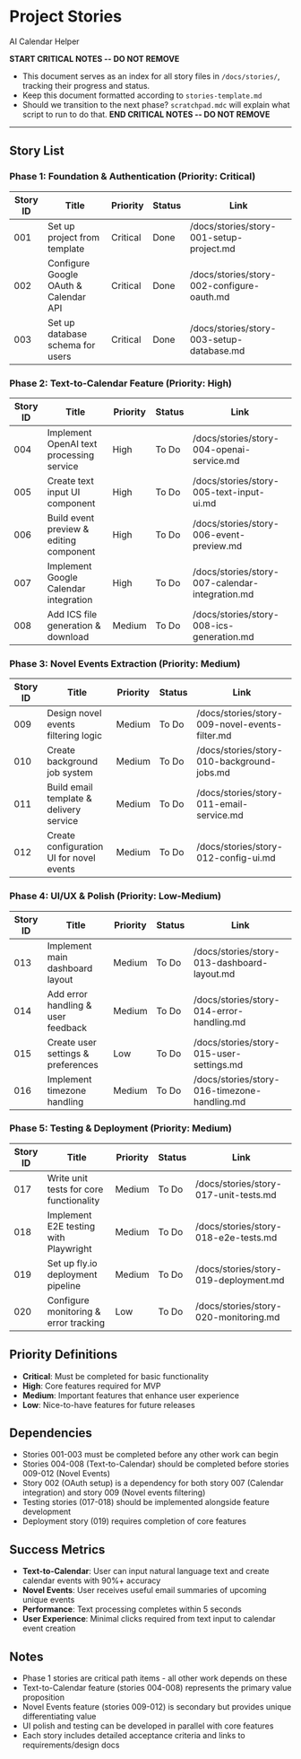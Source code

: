 # Project Stories

AI Calendar Helper

**START CRITICAL NOTES -- DO NOT REMOVE**

- This document serves as an index for all story files in `/docs/stories/`, tracking their progress and status.
- Keep this document formatted according to `stories-template.md`
- Should we transition to the next phase? `scratchpad.mdc` will explain what script to run to do that.
  **END CRITICAL NOTES -- DO NOT REMOVE**

---

## Story List

### Phase 1: Foundation & Authentication (Priority: Critical)

| Story ID | Title                                 | Priority | Status | Link                                       |
| -------- | ------------------------------------- | -------- | ------ | ------------------------------------------ |
| 001      | Set up project from template          | Critical | Done   | /docs/stories/story-001-setup-project.md   |
| 002      | Configure Google OAuth & Calendar API | Critical | Done   | /docs/stories/story-002-configure-oauth.md |
| 003      | Set up database schema for users      | Critical | Done   | /docs/stories/story-003-setup-database.md  |

### Phase 2: Text-to-Calendar Feature (Priority: High)

| Story ID | Title                                    | Priority | Status | Link                                            |
| -------- | ---------------------------------------- | -------- | ------ | ----------------------------------------------- |
| 004      | Implement OpenAI text processing service | High     | To Do  | /docs/stories/story-004-openai-service.md       |
| 005      | Create text input UI component           | High     | To Do  | /docs/stories/story-005-text-input-ui.md        |
| 006      | Build event preview & editing component  | High     | To Do  | /docs/stories/story-006-event-preview.md        |
| 007      | Implement Google Calendar integration    | High     | To Do  | /docs/stories/story-007-calendar-integration.md |
| 008      | Add ICS file generation & download       | Medium   | To Do  | /docs/stories/story-008-ics-generation.md       |

### Phase 3: Novel Events Extraction (Priority: Medium)

| Story ID | Title                                    | Priority | Status | Link                                           |
| -------- | ---------------------------------------- | -------- | ------ | ---------------------------------------------- |
| 009      | Design novel events filtering logic      | Medium   | To Do  | /docs/stories/story-009-novel-events-filter.md |
| 010      | Create background job system             | Medium   | To Do  | /docs/stories/story-010-background-jobs.md     |
| 011      | Build email template & delivery service  | Medium   | To Do  | /docs/stories/story-011-email-service.md       |
| 012      | Create configuration UI for novel events | Medium   | To Do  | /docs/stories/story-012-config-ui.md           |

### Phase 4: UI/UX & Polish (Priority: Low-Medium)

| Story ID | Title                              | Priority | Status | Link                                         |
| -------- | ---------------------------------- | -------- | ------ | -------------------------------------------- |
| 013      | Implement main dashboard layout    | Medium   | To Do  | /docs/stories/story-013-dashboard-layout.md  |
| 014      | Add error handling & user feedback | Medium   | To Do  | /docs/stories/story-014-error-handling.md    |
| 015      | Create user settings & preferences | Low      | To Do  | /docs/stories/story-015-user-settings.md     |
| 016      | Implement timezone handling        | Medium   | To Do  | /docs/stories/story-016-timezone-handling.md |

### Phase 5: Testing & Deployment (Priority: Medium)

| Story ID | Title                                   | Priority | Status | Link                                  |
| -------- | --------------------------------------- | -------- | ------ | ------------------------------------- |
| 017      | Write unit tests for core functionality | Medium   | To Do  | /docs/stories/story-017-unit-tests.md |
| 018      | Implement E2E testing with Playwright   | Medium   | To Do  | /docs/stories/story-018-e2e-tests.md  |
| 019      | Set up fly.io deployment pipeline       | Medium   | To Do  | /docs/stories/story-019-deployment.md |
| 020      | Configure monitoring & error tracking   | Low      | To Do  | /docs/stories/story-020-monitoring.md |

## Priority Definitions

- **Critical**: Must be completed for basic functionality
- **High**: Core features required for MVP
- **Medium**: Important features that enhance user experience
- **Low**: Nice-to-have features for future releases

## Dependencies

- Stories 001-003 must be completed before any other work can begin
- Stories 004-008 (Text-to-Calendar) should be completed before stories 009-012 (Novel Events)
- Story 002 (OAuth setup) is a dependency for both story 007 (Calendar integration) and story 009 (Novel events filtering)
- Testing stories (017-018) should be implemented alongside feature development
- Deployment story (019) requires completion of core features

## Success Metrics

- **Text-to-Calendar**: User can input natural language text and create calendar events with 90%+ accuracy
- **Novel Events**: User receives useful email summaries of upcoming unique events
- **Performance**: Text processing completes within 5 seconds
- **User Experience**: Minimal clicks required from text input to calendar event creation

## Notes

- Phase 1 stories are critical path items - all other work depends on these
- Text-to-Calendar feature (stories 004-008) represents the primary value proposition
- Novel Events feature (stories 009-012) is secondary but provides unique differentiating value
- UI polish and testing can be developed in parallel with core features
- Each story includes detailed acceptance criteria and links to requirements/design docs
